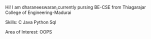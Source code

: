 Hi!
I am dharaneeswaran,currently pursing BE-CSE from Thiagarajar College of Engineering-Madurai

Skills:
C
Java
Python
Sql

Area of Interest:
OOPS



